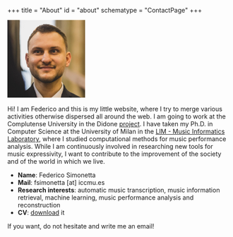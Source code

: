 +++
title = "About"
id = "about"
schematype = "ContactPage"
+++

<img src="/img/image.jpg" alt="Personal Image" style="width:35%;"/>

Hi! I am Federico and this is my little website, where I try to merge various activities otherwise dispersed all around the web. I am going to work at the Complutense University in the Didone [project](//didone.eu). I have taken my Ph.D. in Computer Science at the University of Milan in the [LIM - Music Informatics Laboratory](http://www.lim.di.unimi.it/), where I studied computational methods for music performance analysis. While I am continuously involved in researching new tools for music expressivity, I want to contribute to the improvement of the society and of the world in which we live.

* **Name**: Federico Simonetta
* **Mail**: fsimonetta [at] iccmu.es
* **Research interests**: automatic music transcription, music information retrieval, machine learning, music performance analysis and reconstruction
* **CV**: [download](/cv.pdf) it

If you want, do not hesitate and write me an email!
